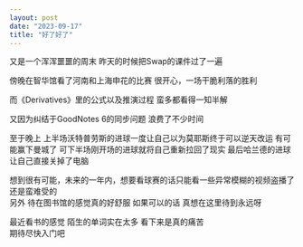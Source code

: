 ```yaml
---
layout: post
date: "2023-09-17"
title: "好了好了"
---
```


又是一个浑浑噩噩的周末
昨天的时候把Swap的课件过了一遍

傍晚在智华馆看了河南和上海申花的比赛
很开心，一场干脆利落的胜利

而《Derivatives》里的公式以及推演过程
蛮多都看得一知半解

又因为纠结于GoodNotes 6的同步问题
浪费了不少时间

至于晚上
上半场沃特普劳斯的进球一度让自己以为莫耶斯终于可以逆天改运
有可能赢下曼城了
可下半场刚开场的进球就将自己重新拉回了现实
最后哈兰德的进球让自己直接关掉了电脑

想到很有可能，未来的一年内，想要看球赛的话只能看一些异常模糊的视频盗播了
还是蛮难受的
<br>
另外
待在图书馆的感觉真的好舒服
如果可以的话
真想在这里待到永远呀

最近看书的感觉
陌生的单词实在太多
看下来是真的痛苦
<br>
期待尽快入门吧
